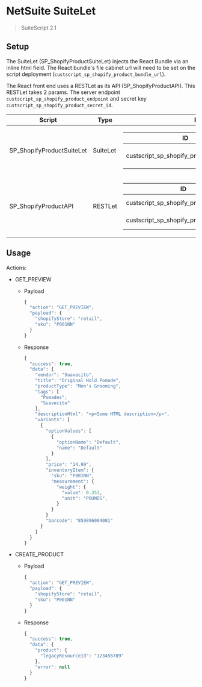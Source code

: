 # NetSuite SuiteLet

> SuiteScript 2.1

## Setup

The SuiteLet (SP_ShopifyProductSuiteLet) injects the React Bundle via an inline html field. The React bundle's file cabinet url will need to be set on the script deployment (`custscript_sp_shopify_product_bundle_url`).

The React front end uses a RESTLet as its API (SP_ShopifyProductAPI). This RESTLet takes 2 params. The server endpoint `custscript_sp_shopify_product_endpoint` and secret key `custscript_sp_shopify_product_secret_id`.

<table>
  <thead>
    <tr>
      <th>Script</th>
      <th>Type</th>
      <th>Params</th>
    </tr>
  </thead>
  <tbody>
    <tr>
      <td>SP_ShopifyProductSuiteLet</td>
      <td>SuiteLet</td>
      <td>
        <table>
          <thead>
            <tr>
              <th>ID</th>
              <th>Description</th>
            </tr>
          </thead>
          <tbody>
            <tr>
              <td>custscript_sp_shopify_product_bundle_url</td>
              <td>The React Bundle's URL</td>
            </tr>
          </tbody>
        </table>
      </td>
    </tr>
    <tr>
      <td>SP_ShopifyProductAPI</td>
      <td>RESTLet</td>
      <td>
        <table>
          <thead>
            <tr>
              <th>ID</th>
              <th>Description</th>
            </tr>
          </thead>
          <tbody>
            <tr>
              <td>custscript_sp_shopify_product_endpoint</td>
              <td>Server Endpoint</td>
            </tr>
            <tr>
              <td>custscript_sp_shopify_product_secret_id</td>
              <td>The API Secret's ID</td>
            </tr>
          </tbody>
        </table>
      </td>
    </tr>
  </tbody>
</table>

## Usage

Actions:

- GET_PREVIEW

  - Payload
    ```javascript
    {
      "action": "GET_PREVIEW",
      "payload": {
        "shopifyStore": "retail",
        "sku": "P001NN"
      }
    }
    ```
  - Response
    ```javascript
    {
      "success": true,
      "data": {
        "vendor": "Suavecito",
        "title": "Original Hold Pomade",
        "productType": "Men's Grooming",
        "tags": [
          "Pomades",
          "Suavecito"
        ],
        "descriptionHtml": "<p>Some HTML description</p>",
        "variants": [
          {
            "optionValues": [
              {
                "optionName": "Default",
                "name": "Default"
              }
            ],
            "price": "14.99",
            "inventoryItem": {
              "sku": "P001NN",
              "measurement": {
                "weight": {
                  "value": 0.353,
                  "unit": "POUNDS",
                }
              }
            }
            "barcode": "859896004001"
          }
        ]
      }
    }
    ```

- CREATE_PRODUCT

  - Payload

    ```javascript
    {
      "action": "GET_PREVIEW",
      "payload": {
        "shopifyStore": "retail",
        "sku": "P001NN"
      }
    }
    ```

  - Response

    ```javascript
    {
      "success": true,
      "data": {
        "product": {
          "legacyResourceId": "123456789"
        },
        "error": null
      }
    }
    ```

